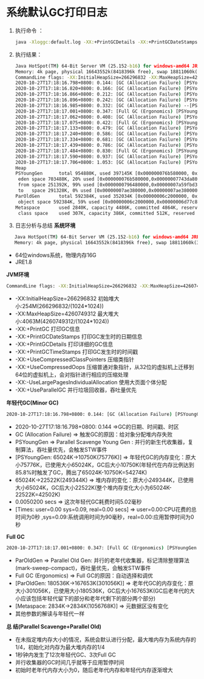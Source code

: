 # 系统默认GC打印日志
1. 执行命令 ：
    ```cmd
    java -Xloggc:default.log -XX:+PrintGCDetails -XX:+PrintGCDateStamps com.mariston.weektwo.GCLogAnalysis
    ```
2. 执行结果：
    ```cmd
   Java HotSpot(TM) 64-Bit Server VM (25.152-b16) for windows-amd64 JRE (1.8.0_152-b16), built on Sep 14 2017 02:29:36 by "java_re" with MS VC++ 10.0 (VS2010)
   Memory: 4k page, physical 16643552k(8418396k free), swap 18811060k(3799852k free)
   CommandLine flags: -XX:InitialHeapSize=266296832 -XX:MaxHeapSize=4260749312 -XX:+PrintGC -XX:+PrintGCDateStamps -XX:+PrintGCDetails -XX:+PrintGCTimeStamps -XX:+UseCompressedClassPointers -XX:+UseCompressedOops -XX:-UseLargePagesIndividualAllocation -XX:+UseParallelGC 
   2020-10-27T17:18:16.798+0800: 0.144: [GC (Allocation Failure) [PSYoungGen: 65024K->10750K(75776K)] 65024K->22522K(249344K), 0.0050200 secs] [Times: user=0.00 sys=0.09, real=0.00 secs] 
   2020-10-27T17:18:16.820+0800: 0.166: [GC (Allocation Failure) [PSYoungGen: 75424K->10751K(140800K)] 87195K->45595K(314368K), 0.0069582 secs] [Times: user=0.00 sys=0.00, real=0.01 secs] 
   2020-10-27T17:18:16.866+0800: 0.212: [GC (Allocation Failure) [PSYoungGen: 140799K->10751K(140800K)] 175643K->84741K(314368K), 0.0099929 secs] [Times: user=0.00 sys=0.00, real=0.01 secs] 
   2020-10-27T17:18:16.896+0800: 0.242: [GC (Allocation Failure) [PSYoungGen: 140799K->10751K(270848K)] 214789K->121466K(444416K), 0.0088139 secs] [Times: user=0.00 sys=0.00, real=0.01 secs] 
   2020-10-27T17:18:16.985+0800: 0.332: [GC (Allocation Failure) --[PSYoungGen: 270797K->270797K(270848K)] 381511K->451334K(451584K), 0.0152442 secs] [Times: user=0.03 sys=0.09, real=0.02 secs] 
   2020-10-27T17:18:17.001+0800: 0.347: [Full GC (Ergonomics) [PSYoungGen: 270797K->0K(270848K)] [ParOldGen: 180536K->167653K(301056K)] 451334K->167653K(571904K), [Metaspace: 2834K->2834K(1056768K)], 0.0265678 secs] [Times: user=0.23 sys=0.02, real=0.03 secs] 
   2020-10-27T17:18:17.062+0800: 0.408: [GC (Allocation Failure) [PSYoungGen: 260096K->10744K(270848K)] 427749K->249980K(571904K), 0.0135930 secs] [Times: user=0.05 sys=0.08, real=0.01 secs] 
   2020-10-27T17:18:17.075+0800: 0.422: [Full GC (Ergonomics) [PSYoungGen: 10744K->0K(270848K)] [ParOldGen: 239235K->216976K(420352K)] 249980K->216976K(691200K), [Metaspace: 2834K->2834K(1056768K)], 0.0258384 secs] [Times: user=0.25 sys=0.00, real=0.03 secs] 
   2020-10-27T17:18:17.133+0800: 0.479: [GC (Allocation Failure) [PSYoungGen: 260096K->86007K(470016K)] 477072K->303482K(890368K), 0.0144436 secs] [Times: user=0.02 sys=0.11, real=0.01 secs] 
   2020-10-27T17:18:17.240+0800: 0.586: [GC (Allocation Failure) [PSYoungGen: 470007K->101885K(517632K)] 687482K->388836K(937984K), 0.0272076 secs] [Times: user=0.05 sys=0.08, real=0.03 secs] 
   2020-10-27T17:18:17.334+0800: 0.681: [GC (Allocation Failure) [PSYoungGen: 517629K->154110K(678912K)] 804580K->485699K(1099264K), 0.0373638 secs] [Times: user=0.05 sys=0.20, real=0.04 secs] 
   2020-10-27T17:18:17.439+0800: 0.786: [GC (Allocation Failure) [PSYoungGen: 678910K->200172K(724992K)] 1010499K->573814K(1145344K), 0.0440417 secs] [Times: user=0.09 sys=0.23, real=0.04 secs] 
   2020-10-27T17:18:17.484+0800: 0.830: [Full GC (Ergonomics) [PSYoungGen: 200172K->0K(724992K)] [ParOldGen: 373642K->350056K(592384K)] 573814K->350056K(1317376K), [Metaspace: 2834K->2834K(1056768K)], 0.0453973 secs] [Times: user=0.26 sys=0.00, real=0.05 secs] 
   2020-10-27T17:18:17.590+0800: 0.937: [GC (Allocation Failure) [PSYoungGen: 524800K->143370K(954368K)] 874856K->493427K(1546752K), 0.0311471 secs] [Times: user=0.08 sys=0.14, real=0.03 secs] 
   2020-10-27T17:18:17.706+0800: 1.053: [GC (Allocation Failure) [PSYoungGen: 846858K->251375K(954880K)] 1196915K->603409K(1547264K), 0.0344446 secs] [Times: user=0.11 sys=0.14, real=0.03 secs] 
   Heap
    PSYoungGen      total 954880K, used 397145K [0x000000076b580000, 0x00000007c0000000, 0x00000007c0000000)
     eden space 703488K, 20% used [0x000000076b580000,0x00000007743da800,0x0000000796480000)
     from space 251392K, 99% used [0x0000000796480000,0x00000007a59fbd38,0x00000007a5a00000)
     to   space 291328K, 0% used [0x00000007ae380000,0x00000007ae380000,0x00000007c0000000)
    ParOldGen       total 592384K, used 352034K [0x00000006c2000000, 0x00000006e6280000, 0x000000076b580000)
     object space 592384K, 59% used [0x00000006c2000000,0x00000006d77c8ac0,0x00000006e6280000)
    Metaspace       used 2840K, capacity 4486K, committed 4864K, reserved 1056768K
     class space    used 307K, capacity 386K, committed 512K, reserved 1048576K
    ```
3. 日志分析与总结
**系统环境**
```cmd
   Java HotSpot(TM) 64-Bit Server VM (25.152-b16) for windows-amd64 JRE (1.8.0_152-b16), built on Sep 14 2017 02:29:36 by "java_re" with MS VC++ 10.0 (VS2010)
   Memory: 4k page, physical 16643552k(8418396k free), swap 18811060k(3799852k free)
```
+ 64位windows系统，物理内存16G
+ JRE1.8

**JVM环境**
 ```cmd
CommandLine flags: -XX:InitialHeapSize=266296832 -XX:MaxHeapSize=4260749312 -XX:+PrintGC -XX:+PrintGCDateStamps -XX:+PrintGCDetails -XX:+PrintGCTimeStamps -XX:+UseCompressedClassPointers -XX:+UseCompressedOops -XX:-UseLargePagesIndividualAllocation -XX:+UseParallelGC
```
+ -XX:InitialHeapSize=266296832 初始堆大小:254M(266296832/(1024*1024))
+ -XX:MaxHeapSize=4260749312 最大堆大小:4063M(4260749312/(1024*1024))
+ -XX:+PrintGC 打印GC信息
+ -XX:+PrintGCDateStamps 打印GC发生时的日期信息
+ -XX:+PrintGCDetails 打印详细的GC信息
+ -XX:+PrintGCTimeStamps 打印GC发生时的时间戳
+ -XX:+UseCompressedClassPointers 压缩类指针
+ -XX:+UseCompressedOops 压缩普通对象指针，从32位的虚拟机上迁移到64位的虚拟机上，会对指针进行相应的压缩处理
+ -XX:-UseLargePagesIndividualAllocation 使用大页面个体分配
+ -XX:+UseParallelGC 并行垃圾回收器，吞吐量优先

**年轻代GC(Minor GC)**
```cmd
2020-10-27T17:18:16.798+0800: 0.144: [GC (Allocation Failure) [PSYoungGen: 65024K->10750K(75776K)] 65024K->22522K(249344K), 0.0050200 secs] [Times: user=0.00 sys=0.09, real=0.00 secs]
```
+ 2020-10-27T17:18:16.798+0800: 0.144 =>GC的日期、时间戳、时区
+ GC (Allocation Failure) => 触发GC的原因：给对象分配堆内存失败
+ PSYoungGen => Parallel Scavenge Young Gen : 并行的新生代收集器，复制算法，吞吐量优先，会触发STW事件
+ \[PSYoungGen: 65024K->10750K(75776K)] => 年轻代GC的内存变化：原大小75776K，已使用大小65024K，GC后大小10750K(年轻代在内存比例达到85.8%时触发了GC，腾出了65024K-10750K=54274K)
+ 65024K->22522K(249344K) => 堆内存的变化：原大小249344K，已使用大小65024K，GC后大小22522K(整个堆内存变化大小为65024K-22522K=42502K)
+ 0.0050200 secs => 这次年轻代GC耗费时间5.02毫秒
+ \[Times: user=0.00 sys=0.09, real=0.00 secs] => user=0.00:CPU花费的总时间为0秒 ,sys=0.09:系统调用时间为90毫秒，real=0.00:应用暂停时间为0秒

**Full GC**
```cmd
2020-10-27T17:18:17.001+0800: 0.347: [Full GC (Ergonomics) [PSYoungGen: 270797K->0K(270848K)] [ParOldGen: 180536K->167653K(301056K)] 451334K->167653K(571904K), [Metaspace: 2834K->2834K(1056768K)], 0.0265678 secs] [Times: user=0.23 sys=0.02, real=0.03 secs]
```
+ ParOldGen => Parallel Old Gen: 并行的老年代收集器，标记清除整理算法(mark-sweep-compact)，吞吐量优先，会触发STW事件
+ Full GC (Ergonomics) => Full GC的原因：自动选择和调优
+ \[ParOldGen: 180536K->167653K(301056K)] => 老年代GC的内存变化：原大小301056K，已使用大小180536K，GC后大小167653K(GC后老年代的大小应该包括年轻代留下的部分和老年代剩下的部分两个部分)
+ \[Metaspace: 2834K->2834K(1056768K)] => 元数据区没有变化
+ 其他参数的解读与年轻代一样

**总 结(Parallel Scavenge+Parallel Old)**
+ 在未指定堆内存大小的情况，系统会默认进行分配，最大堆内存为系统内存的1/4，初始化对内存为最大堆内存的1/4
+ 1秒钟内发生了12次年轻代GC、3次Full GC
+ 并行收集器的GC时间几乎就等于应用暂停时间
+ 初始时老年代内存大小为0，随后老年代内存和年轻代内存逐渐增大
